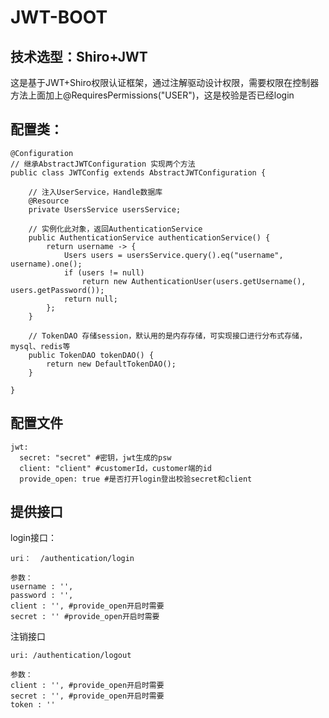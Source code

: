 # JWT-BOOT

## 技术选型：Shiro+JWT

这是基于JWT+Shiro权限认证框架，通过注解驱动设计权限，需要权限在控制器方法上面加上@RequiresPermissions("USER")，这是校验是否已经login



## 配置类：

```
@Configuration
// 继承AbstractJWTConfiguration 实现两个方法
public class JWTConfig extends AbstractJWTConfiguration {

	// 注入UserService，Handle数据库
    @Resource
    private UsersService usersService;

	// 实例化此对象，返回AuthenticationService
    public AuthenticationService authenticationService() {
        return username -> {
            Users users = usersService.query().eq("username", username).one();
            if (users != null)
                return new AuthenticationUser(users.getUsername(), users.getPassword());
            return null;
        };
    }

	// TokenDAO 存储session，默认用的是内存存储，可实现接口进行分布式存储，mysql、redis等
    public TokenDAO tokenDAO() {
        return new DefaultTokenDAO();
    }

}
```



## 配置文件

```
jwt:
  secret: "secret" #密钥，jwt生成的psw
  client: "client" #customerId，customer端的id
  provide_open: true #是否打开login登出校验secret和client
```



## 提供接口

login接口：

```
uri：  /authentication/login

参数：
username : '',
password : '',
client : '', #provide_open开启时需要
secret : '' #provide_open开启时需要
```

注销接口

```
uri: /authentication/logout

参数：
client : '', #provide_open开启时需要
secret : '', #provide_open开启时需要
token : ''
```

